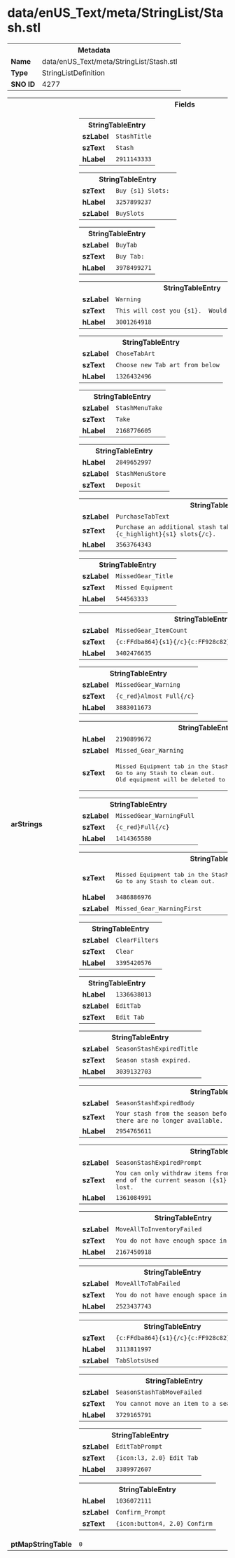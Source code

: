 <h1>data/enUS_Text/meta/StringList/Stash.stl</h1><table><tr><th colspan="100%">Metadata</th></tr><tr><td><b>Name</b></td><td>data/enUS_Text/meta/StringList/Stash.stl</td></tr><tr><td><b>Type</b></td><td>StringListDefinition</td></tr><tr><td><b>SNO ID</b></td><td>4277</td></tr></table>

<table><tr><th colspan="100%">Fields</th></tr><tr><td><b>arStrings</b></td><td><table><tr><th colspan="100%">StringTableEntry</th></tr><tr><td><b>szLabel</b></td><td><code>StashTitle</code></td></tr><tr><td><b>szText</b></td><td><code>Stash</code></td></tr><tr><td><b>hLabel</b></td><td><code>2911143333</code></td></tr></table>


<table><tr><th colspan="100%">StringTableEntry</th></tr><tr><td><b>szText</b></td><td><code>Buy {s1} Slots: </code></td></tr><tr><td><b>hLabel</b></td><td><code>3257899237</code></td></tr><tr><td><b>szLabel</b></td><td><code>BuySlots</code></td></tr></table>


<table><tr><th colspan="100%">StringTableEntry</th></tr><tr><td><b>szLabel</b></td><td><code>BuyTab</code></td></tr><tr><td><b>szText</b></td><td><code>Buy Tab: </code></td></tr><tr><td><b>hLabel</b></td><td><code>3978499271</code></td></tr></table>


<table><tr><th colspan="100%">StringTableEntry</th></tr><tr><td><b>szLabel</b></td><td><code>Warning</code></td></tr><tr><td><b>szText</b></td><td><code>This will cost you {s1}.  Would you like to proceed?</code></td></tr><tr><td><b>hLabel</b></td><td><code>3001264918</code></td></tr></table>


<table><tr><th colspan="100%">StringTableEntry</th></tr><tr><td><b>szLabel</b></td><td><code>ChoseTabArt</code></td></tr><tr><td><b>szText</b></td><td><code>Choose new Tab art from below</code></td></tr><tr><td><b>hLabel</b></td><td><code>1326432496</code></td></tr></table>


<table><tr><th colspan="100%">StringTableEntry</th></tr><tr><td><b>szLabel</b></td><td><code>StashMenuTake</code></td></tr><tr><td><b>szText</b></td><td><code>Take</code></td></tr><tr><td><b>hLabel</b></td><td><code>2168776605</code></td></tr></table>


<table><tr><th colspan="100%">StringTableEntry</th></tr><tr><td><b>hLabel</b></td><td><code>2849652997</code></td></tr><tr><td><b>szLabel</b></td><td><code>StashMenuStore</code></td></tr><tr><td><b>szText</b></td><td><code>Deposit</code></td></tr></table>


<table><tr><th colspan="100%">StringTableEntry</th></tr><tr><td><b>szLabel</b></td><td><code>PurchaseTabText</code></td></tr><tr><td><b>szText</b></td><td><code>Purchase an additional stash tab to expand your Stash capacity by {c_highlight}{s1} slots{/c}.</code></td></tr><tr><td><b>hLabel</b></td><td><code>3563764343</code></td></tr></table>


<table><tr><th colspan="100%">StringTableEntry</th></tr><tr><td><b>szLabel</b></td><td><code>MissedGear_Title</code></td></tr><tr><td><b>szText</b></td><td><code>Missed Equipment</code></td></tr><tr><td><b>hLabel</b></td><td><code>544563333</code></td></tr></table>


<table><tr><th colspan="100%">StringTableEntry</th></tr><tr><td><b>szLabel</b></td><td><code>MissedGear_ItemCount</code></td></tr><tr><td><b>szText</b></td><td><code>{c:FFdba864}{s1}{/c}{c:FF928c82}/{s2}{/c} Missed Equipment</code></td></tr><tr><td><b>hLabel</b></td><td><code>3402476635</code></td></tr></table>


<table><tr><th colspan="100%">StringTableEntry</th></tr><tr><td><b>szLabel</b></td><td><code>MissedGear_Warning</code></td></tr><tr><td><b>szText</b></td><td><code>{c_red}Almost Full{/c}</code></td></tr><tr><td><b>hLabel</b></td><td><code>3883011673</code></td></tr></table>


<table><tr><th colspan="100%">StringTableEntry</th></tr><tr><td><b>hLabel</b></td><td><code>2190899672</code></td></tr><tr><td><b>szLabel</b></td><td><code>Missed_Gear_Warning</code></td></tr><tr><td><b>szText</b></td><td><pre>Missed Equipment tab in the Stash is full ({Param1}/{Param2}). 
Go to any Stash to clean out.
Old equipment will be deleted to make room for new loot.</pre></td></tr></table>


<table><tr><th colspan="100%">StringTableEntry</th></tr><tr><td><b>szLabel</b></td><td><code>MissedGear_WarningFull</code></td></tr><tr><td><b>szText</b></td><td><code>{c_red}Full{/c}</code></td></tr><tr><td><b>hLabel</b></td><td><code>1414365580</code></td></tr></table>


<table><tr><th colspan="100%">StringTableEntry</th></tr><tr><td><b>szText</b></td><td><pre>Missed Equipment tab in the Stash is almost full ({Param1}/{Param2}). 
Go to any Stash to clean out.</pre></td></tr><tr><td><b>hLabel</b></td><td><code>3486886976</code></td></tr><tr><td><b>szLabel</b></td><td><code>Missed_Gear_WarningFirst</code></td></tr></table>


<table><tr><th colspan="100%">StringTableEntry</th></tr><tr><td><b>szLabel</b></td><td><code>ClearFilters</code></td></tr><tr><td><b>szText</b></td><td><code>Clear</code></td></tr><tr><td><b>hLabel</b></td><td><code>3395420576</code></td></tr></table>


<table><tr><th colspan="100%">StringTableEntry</th></tr><tr><td><b>hLabel</b></td><td><code>1336638013</code></td></tr><tr><td><b>szLabel</b></td><td><code>EditTab</code></td></tr><tr><td><b>szText</b></td><td><code>Edit Tab</code></td></tr></table>


<table><tr><th colspan="100%">StringTableEntry</th></tr><tr><td><b>szLabel</b></td><td><code>SeasonStashExpiredTitle</code></td></tr><tr><td><b>szText</b></td><td><code>Season stash expired.</code></td></tr><tr><td><b>hLabel</b></td><td><code>3039132703</code></td></tr></table>


<table><tr><th colspan="100%">StringTableEntry</th></tr><tr><td><b>szLabel</b></td><td><code>SeasonStashExpiredBody</code></td></tr><tr><td><b>szText</b></td><td><code>Your stash from the season before last has expired, any items left there are no longer available.</code></td></tr><tr><td><b>hLabel</b></td><td><code>2954765611</code></td></tr></table>


<table><tr><th colspan="100%">StringTableEntry</th></tr><tr><td><b>szLabel</b></td><td><code>SeasonStashExpiredPrompt</code></td></tr><tr><td><b>szText</b></td><td><code>You can only withdraw items from here. It is available until the end of the current season ({s1}). Any items left there will be lost.</code></td></tr><tr><td><b>hLabel</b></td><td><code>1361084991</code></td></tr></table>


<table><tr><th colspan="100%">StringTableEntry</th></tr><tr><td><b>szLabel</b></td><td><code>MoveAllToInventoryFailed</code></td></tr><tr><td><b>szText</b></td><td><code>You do not have enough space in your inventory.</code></td></tr><tr><td><b>hLabel</b></td><td><code>2167450918</code></td></tr></table>


<table><tr><th colspan="100%">StringTableEntry</th></tr><tr><td><b>szLabel</b></td><td><code>MoveAllToTabFailed</code></td></tr><tr><td><b>szText</b></td><td><code>You do not have enough space in that tab.</code></td></tr><tr><td><b>hLabel</b></td><td><code>2523437743</code></td></tr></table>


<table><tr><th colspan="100%">StringTableEntry</th></tr><tr><td><b>szText</b></td><td><code>{c:FFdba864}{s1}{/c}{c:FF928c82}/{s2}{/c}</code></td></tr><tr><td><b>hLabel</b></td><td><code>3113811997</code></td></tr><tr><td><b>szLabel</b></td><td><code>TabSlotsUsed</code></td></tr></table>


<table><tr><th colspan="100%">StringTableEntry</th></tr><tr><td><b>szLabel</b></td><td><code>SeasonStashTabMoveFailed</code></td></tr><tr><td><b>szText</b></td><td><code>You cannot move an item to a seasonal tab.</code></td></tr><tr><td><b>hLabel</b></td><td><code>3729165791</code></td></tr></table>


<table><tr><th colspan="100%">StringTableEntry</th></tr><tr><td><b>szLabel</b></td><td><code>EditTabPrompt</code></td></tr><tr><td><b>szText</b></td><td><code>{icon:l3, 2.0} Edit Tab</code></td></tr><tr><td><b>hLabel</b></td><td><code>3389972607</code></td></tr></table>


<table><tr><th colspan="100%">StringTableEntry</th></tr><tr><td><b>hLabel</b></td><td><code>1036072111</code></td></tr><tr><td><b>szLabel</b></td><td><code>Confirm_Prompt</code></td></tr><tr><td><b>szText</b></td><td><code>{icon:button4, 2.0} Confirm</code></td></tr></table>


</td></tr><tr><td><b>ptMapStringTable</b></td><td><code>0</code></td></tr></table>

